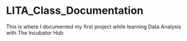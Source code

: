 # LITA_Class_Documentation
This is where I documented my first project while learning Data Analysis with The Incubator Hub

###
